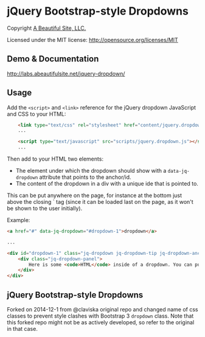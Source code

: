 # jQuery Bootstrap-style Dropdowns #

Copyright [A Beautiful Site, LLC.](http://abeautifulsite.net/)

Licensed under the MIT license: http://opensource.org/licenses/MIT

## Demo & Documentation ##
http://labs.abeautifulsite.net/jquery-dropdown/

## Usage
Add the `<script>` and `<link>` reference for the jQuery dropdown JavaScript and CSS to your HTML:
```html
	<link type="text/css" rel="stylesheet" href="content/jquery.dropdown.css" />
	...

	<script type="text/javascript" src="scripts/jquery.dropdown.js"></script>
	...
```

Then add to your HTML two elements:
- The element under which the dropdown should show with a `data-jq-dropdown` attribute that points to the anchor/id. 
- The content of the dropdown in a div with a unique ide that is pointed to.

This can be put anywhere on the page, for instance at the bottom just above the closing `</body> tag (since it can be loaded last on the page, as it won't be shown to the user initially).

Example:
```html
<a href="#" data-jq-dropdown="#dropdown-1">dropdown</a>

...

<div id="dropdown-1" class="jq-dropdown jq-dropdown-tip jq-dropdown-anchor-right">
	<div class="jq-dropdown-panel">
		Here is some <code>HTML</code> inside of a dropdown. You can put pretty much <b>anything</b> inside of a dropdown, so have fun with it!
	</div>
</div>
```

## jQuery Bootstrap-style Dropdowns #
Forked on 2014-12-1 from @claviska original repo and changed name of css classes to prevent style clashes with Bootstrap 3 `dropdown` class.
Note that this forked repo might not be as actively developed, so refer to the original in that case.